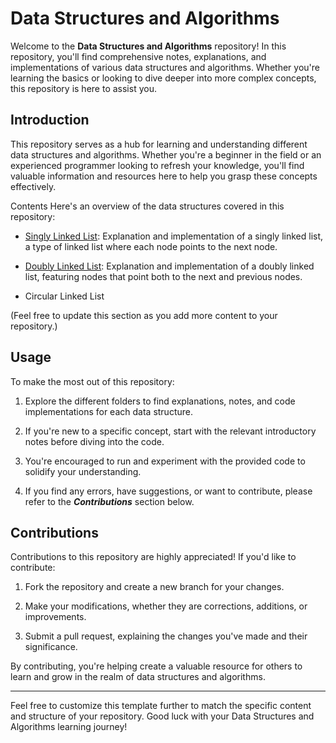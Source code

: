 # Data Structures and Algorithms

Welcome to the **Data Structures and Algorithms** repository! In this repository, you'll find comprehensive notes, explanations, and implementations of various data structures and algorithms. Whether you're learning the basics or looking to dive deeper into more complex concepts, this repository is here to assist you.

## Introduction

This repository serves as a hub for learning and understanding different data structures and algorithms. Whether you're a beginner in the field or an experienced programmer looking to refresh your knowledge, you'll find valuable information and resources here to help you grasp these concepts effectively.

Contents
Here's an overview of the data structures covered in this repository:

- [Singly Linked List](https://github.com/mdawoud27/data_structures_and_algorithms/tree/main/singly_linked_lists): Explanation and implementation of a singly linked list, a type of linked list where each node points to the next node.

- [Doubly Linked List](https://github.com/mdawoud27/data_structures_and_algorithms/tree/main/doubly_linked_lists): Explanation and implementation of a doubly linked list, featuring nodes that point both to the next and previous nodes.

- Circular Linked List

(Feel free to update this section as you add more content to your repository.)

## Usage

To make the most out of this repository:

1. Explore the different folders to find explanations, notes, and code implementations for each data structure.

1. If you're new to a specific concept, start with the relevant introductory notes before diving into the code.
1. You're encouraged to run and experiment with the provided code to solidify your understanding.
1. If you find any errors, have suggestions, or want to contribute, please refer to the ***Contributions*** section below.

## Contributions
Contributions to this repository are highly appreciated! If you'd like to contribute:

1. Fork the repository and create a new branch for your changes.

1. Make your modifications, whether they are corrections, additions, or improvements.

1. Submit a pull request, explaining the changes you've made and their significance.

By contributing, you're helping create a valuable resource for others to learn and grow in the realm of data structures and algorithms.

---
Feel free to customize this template further to match the specific content and structure of your repository. Good luck with your Data Structures and Algorithms learning journey!
